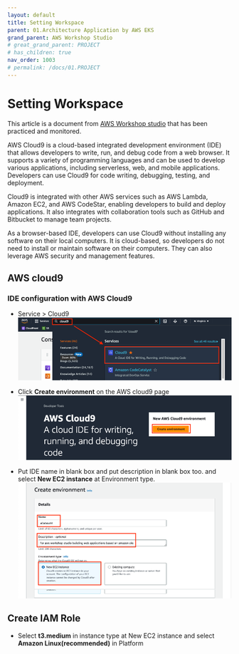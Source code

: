 ```yaml
---
layout: default
title: Setting Workspace
parent: 01.Architecture Application by AWS EKS
grand_parent: AWS Workshop Studio
# great_grand_parent: PROJECT
# has_children: true
nav_order: 1003
# permalink: /docs/01.PROJECT
---
```

# Setting Workspace

This article is a document from [AWS Workshop studio](https://catalog.us-east-1.prod.workshops.aws/workshops/9c0aa9ab-90a9-44a6-abe1-8dff360ae428/en-US/30-setting) that has been practiced and monitored.

AWS Cloud9 is a cloud-based integrated development environment (IDE) that allows developers to write, run, and debug code from a web browser. It supports a variety of programming languages and can be used to develop various applications, including serverless, web, and mobile applications. Developers can use Cloud9 for code writing, debugging, testing, and deployment.

Cloud9 is integrated with other AWS services such as AWS Lambda, Amazon EC2, and AWS CodeStar, enabling developers to build and deploy applications. It also integrates with collaboration tools such as GitHub and Bitbucket to manage team projects.

As a browser-based IDE, developers can use Cloud9 without installing any software on their local computers. It is cloud-based, so developers do not need to install or maintain software on their computers. They can also leverage AWS security and management features.

## AWS cloud9

### IDE configuration with AWS Cloud9

* Service > Cloud9  
![1](/docs/02.AwsWorkshopStudio/01.ArchitectAppEKS/03.SettingWorkspace/pics/1.png)

* Click **Create environment** on the AWS cloud9 page  
![2](/docs/02.AwsWorkshopStudio/01.ArchitectAppEKS/03.SettingWorkspace/pics/2.png)

* Put IDE name in blank box and put description in blank box too. and select **New EC2 instance** at Environment type.  
![3](/docs/02.AwsWorkshopStudio/01.ArchitectAppEKS/03.SettingWorkspace/pics/3.png)

## Create IAM Role

* Select **t3.medium** in instance type at New EC2 instance and select **Amazon Linux(recommended)** in Platform